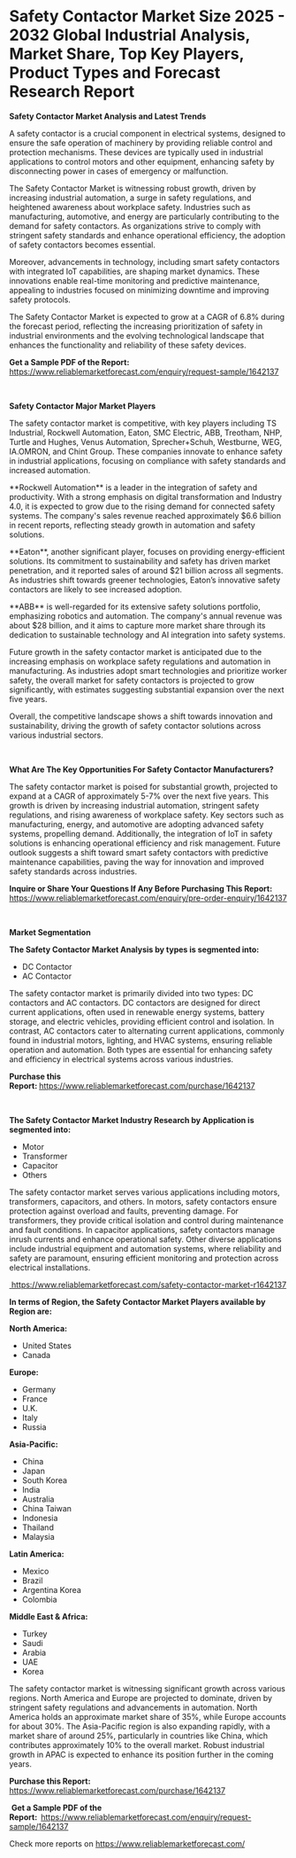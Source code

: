 <p><h1>Safety Contactor Market Size 2025 - 2032 Global Industrial Analysis, Market Share, Top Key Players, Product Types and Forecast Research Report</h1></p><p><strong>Safety Contactor Market Analysis and Latest Trends</strong></p>
<p><p>A safety contactor is a crucial component in electrical systems, designed to ensure the safe operation of machinery by providing reliable control and protection mechanisms. These devices are typically used in industrial applications to control motors and other equipment, enhancing safety by disconnecting power in cases of emergency or malfunction.</p><p>The Safety Contactor Market is witnessing robust growth, driven by increasing industrial automation, a surge in safety regulations, and heightened awareness about workplace safety. Industries such as manufacturing, automotive, and energy are particularly contributing to the demand for safety contactors. As organizations strive to comply with stringent safety standards and enhance operational efficiency, the adoption of safety contactors becomes essential.</p><p>Moreover, advancements in technology, including smart safety contactors with integrated IoT capabilities, are shaping market dynamics. These innovations enable real-time monitoring and predictive maintenance, appealing to industries focused on minimizing downtime and improving safety protocols.</p><p>The Safety Contactor Market is expected to grow at a CAGR of 6.8% during the forecast period, reflecting the increasing prioritization of safety in industrial environments and the evolving technological landscape that enhances the functionality and reliability of these safety devices.</p></p>
<p><strong>Get a Sample PDF of the Report:&nbsp;</strong> <a href="https://www.reliablemarketforecast.com/enquiry/request-sample/1642137?utm_campaign=3525&utm_medium=2&utm_source=Github&utm_content=ia&utm_term=06042025&utm_id=safety-contactor">https://www.reliablemarketforecast.com/enquiry/request-sample/1642137</a></p>
<p>&nbsp;</p>
<p><strong>Safety Contactor Major Market Players</strong></p>
<p><p>The safety contactor market is competitive, with key players including TS Industrial, Rockwell Automation, Eaton, SMC Electric, ABB, Treotham, NHP, Turtle and Hughes, Venus Automation, Sprecher+Schuh, Westburne, WEG, IA.OMRON, and Chint Group. These companies innovate to enhance safety in industrial applications, focusing on compliance with safety standards and increased automation.</p><p>**Rockwell Automation** is a leader in the integration of safety and productivity. With a strong emphasis on digital transformation and Industry 4.0, it is expected to grow due to the rising demand for connected safety systems. The company's sales revenue reached approximately $6.6 billion in recent reports, reflecting steady growth in automation and safety solutions.</p><p>**Eaton**, another significant player, focuses on providing energy-efficient solutions. Its commitment to sustainability and safety has driven market penetration, and it reported sales of around $21 billion across all segments. As industries shift towards greener technologies, Eaton’s innovative safety contactors are likely to see increased adoption.</p><p>**ABB** is well-regarded for its extensive safety solutions portfolio, emphasizing robotics and automation. The company's annual revenue was about $28 billion, and it aims to capture more market share through its dedication to sustainable technology and AI integration into safety systems.</p><p>Future growth in the safety contactor market is anticipated due to the increasing emphasis on workplace safety regulations and automation in manufacturing. As industries adopt smart technologies and prioritize worker safety, the overall market for safety contactors is projected to grow significantly, with estimates suggesting substantial expansion over the next five years.</p><p>Overall, the competitive landscape shows a shift towards innovation and sustainability, driving the growth of safety contactor solutions across various industrial sectors.</p></p>
<p>&nbsp;</p>
<p><strong>What Are The Key Opportunities For Safety Contactor Manufacturers?</strong></p>
<p><p>The safety contactor market is poised for substantial growth, projected to expand at a CAGR of approximately 5-7% over the next five years. This growth is driven by increasing industrial automation, stringent safety regulations, and rising awareness of workplace safety. Key sectors such as manufacturing, energy, and automotive are adopting advanced safety systems, propelling demand. Additionally, the integration of IoT in safety solutions is enhancing operational efficiency and risk management. Future outlook suggests a shift toward smart safety contactors with predictive maintenance capabilities, paving the way for innovation and improved safety standards across industries.</p></p>
<p><strong>Inquire or Share Your Questions If Any Before Purchasing This Report:</strong> <a href="https://www.reliablemarketforecast.com/enquiry/pre-order-enquiry/1642137?utm_campaign=3525&utm_medium=2&utm_source=Github&utm_content=ia&utm_term=06042025&utm_id=safety-contactor">https://www.reliablemarketforecast.com/enquiry/pre-order-enquiry/1642137</a></p>
<p>&nbsp;</p>
<p><strong>Market Segmentation</strong></p>
<p><strong>The Safety Contactor Market Analysis by types is segmented into:</strong></p>
<p><ul><li>DC Contactor</li><li>AC Contactor</li></ul></p>
<p><p>The safety contactor market is primarily divided into two types: DC contactors and AC contactors. DC contactors are designed for direct current applications, often used in renewable energy systems, battery storage, and electric vehicles, providing efficient control and isolation. In contrast, AC contactors cater to alternating current applications, commonly found in industrial motors, lighting, and HVAC systems, ensuring reliable operation and automation. Both types are essential for enhancing safety and efficiency in electrical systems across various industries.</p></p>
<p><strong>Purchase this Report:&nbsp;</strong><a href="https://www.reliablemarketforecast.com/purchase/1642137?utm_campaign=3525&utm_medium=2&utm_source=Github&utm_content=ia&utm_term=06042025&utm_id=safety-contactor">https://www.reliablemarketforecast.com/purchase/1642137</a></p>
<p>&nbsp;</p>
<p><strong>The Safety Contactor Market Industry Research by Application is segmented into:</strong></p>
<p><ul><li>Motor</li><li>Transformer</li><li>Capacitor</li><li>Others</li></ul></p>
<p><p>The safety contactor market serves various applications including motors, transformers, capacitors, and others. In motors, safety contactors ensure protection against overload and faults, preventing damage. For transformers, they provide critical isolation and control during maintenance and fault conditions. In capacitor applications, safety contactors manage inrush currents and enhance operational safety. Other diverse applications include industrial equipment and automation systems, where reliability and safety are paramount, ensuring efficient monitoring and protection across electrical installations.</p></p>
<p><a href="https://www.reliablemarketforecast.com/safety-contactor-market-r1642137?utm_campaign=3525&utm_medium=2&utm_source=Github&utm_content=ia&utm_term=06042025&utm_id=safety-contactor">&nbsp;https://www.reliablemarketforecast.com/safety-contactor-market-r1642137</a></p>
<p><strong>In terms of Region, the Safety Contactor Market Players available by Region are:</strong></p>
<p>
    <p> <strong> North America: </strong>
        <ul>
            <li>United States</li>
            <li>Canada</li>
        </ul>
        </p> 
    <p> <strong> Europe: </strong>
        <ul>
            <li>Germany</li>
            <li>France</li>
            <li>U.K.</li>
            <li>Italy</li>
            <li>Russia</li>
        </ul>
        </p> 
    <p> <strong> Asia-Pacific: </strong>
        <ul>
            <li>China</li>
            <li>Japan</li>
            <li>South Korea</li>
            <li>India</li>
            <li>Australia</li>
            <li>China Taiwan</li>
            <li>Indonesia</li>
            <li>Thailand</li>
            <li>Malaysia</li>
        </ul>
        </p> 
    <p> <strong> Latin America: </strong>
        <ul>
            <li>Mexico</li>
            <li>Brazil</li>
            <li>Argentina Korea</li>
            <li>Colombia</li>
        </ul>
        </p> 
    <p> <strong> Middle East & Africa: </strong>
        <ul>
            <li>Turkey</li>
            <li>Saudi</li>
            <li>Arabia</li>
            <li>UAE</li>
            <li>Korea</li>
        </ul>
    </p>
    </p>
<p><p>The safety contactor market is witnessing significant growth across various regions. North America and Europe are projected to dominate, driven by stringent safety regulations and advancements in automation. North America holds an approximate market share of 35%, while Europe accounts for about 30%. The Asia-Pacific region is also expanding rapidly, with a market share of around 25%, particularly in countries like China, which contributes approximately 10% to the overall market. Robust industrial growth in APAC is expected to enhance its position further in the coming years.</p></p>
<p><strong>Purchase this Report: </strong><a href="https://www.reliablemarketforecast.com/purchase/1642137?utm_campaign=3525&utm_medium=2&utm_source=Github&utm_content=ia&utm_term=06042025&utm_id=safety-contactor">https://www.reliablemarketforecast.com/purchase/1642137</a></p>
<p>&nbsp;<strong>Get a Sample PDF of the Report:&nbsp;&nbsp;</strong><a href="https://www.reliablemarketforecast.com/enquiry/request-sample/1642137?utm_campaign=3525&utm_medium=2&utm_source=Github&utm_content=ia&utm_term=06042025&utm_id=safety-contactor">https://www.reliablemarketforecast.com/enquiry/request-sample/1642137</a></p>
<p><strong></strong></p>
<p>Check more reports on <a href="https://www.reliablemarketforecast.com/?utm_campaign=3525&utm_medium=2&utm_source=Github&utm_content=ia&utm_term=06042025&utm_id=safety-contactor">https://www.reliablemarketforecast.com/</a></p>